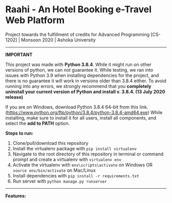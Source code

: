 # Raahi - An Hotel Booking e-Travel Web Platform

Project towards the fulfillment of credits for Advanced Programming [CS-1202] | Monsoon 2020 | Ashoka University

***

**IMPORTANT**

This project was made with **Python 3.8.4**. While it might run on other versions of python, we can not guarantee it. While testing, we ran into issues with Python 3.9 when installing dependencies for the project, and there is no guarantee it will work in versions older than 3.8.4 either. To avoid running into any errors, we strongly recommend that you **completely uninstall your current version of Python and install v. 3.8.4. (13 July 2020 release)**

If you are on Windows, download Python 3.8.4 64-bit from this link. (https://www.python.org/ftp/python/3.8.4/python-3.8.4-amd64.exe) 
While installing, make sure to install it for all users, install all components, and select the **add to PATH** option. 

**Steps to run:**

1. Clone/pull/download this repository
2. Install the virtualenv package with `pip install virtualenv`
3. Navigate to the root directory of this repository in terminal or command prompt and create a virtualenv with `virtualenv env` 
4. Activate the virtualenv with `env\scripts\activate` on Windows OR `source env/bin/activate` on Mac/Linux 
5. Install dependencies with `pip install -r requirements.txt`
6. Run server with `python manage.py runserver`

***

**Features:**